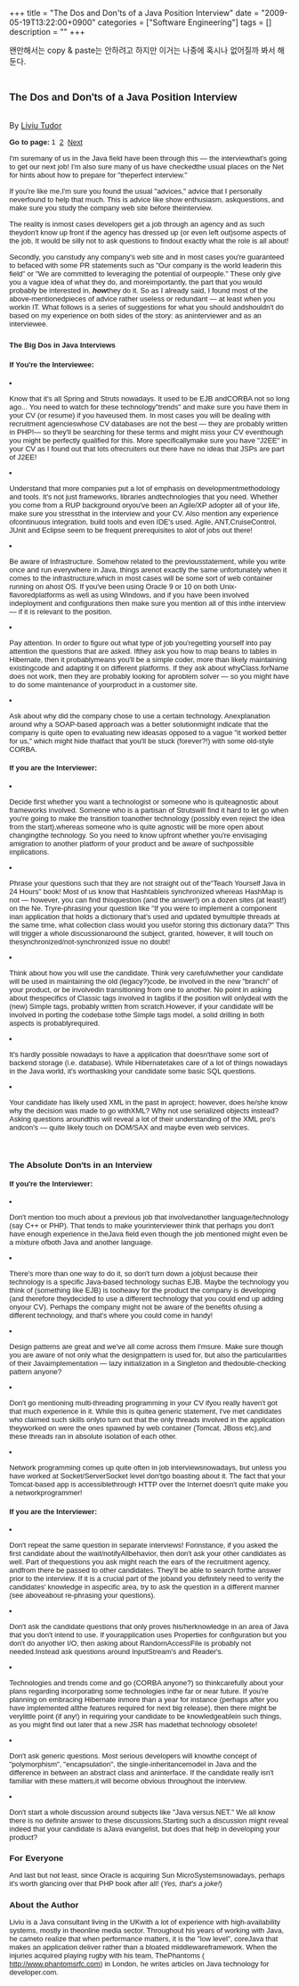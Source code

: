 +++
title = "The Dos and Don'ts of a Java Position Interview"
date = "2009-05-19T13:22:00+0900"
categories = ["Software Engineering"]
tags = []
description = ""
+++
<span class="copyright_entry" style="display:block;" title="The Dos and Don'ts of a Java Position Interview@@**@@http://shed.egloos.com/1907348"></span>
<p>왠만해서는 copy &amp; paste는 안하려고 하지만 이거는 나중에 혹시나 없어질까 봐서 해둔다.<br></p>
<p><br></p>
<p><font size="+1" face="Arial, Helvetica"><b>The Dos and Don'ts of a Java Position Interview</b></font></p>
<p><br>By <a href="http://www.developer.com/feedback.php/http://www.developer.com/java/data/article.php/3819171">Liviu Tudor</a><br></p>
<p><font size="-1" face="Verdana, Arial, Helvetica"><b>Go to page:</b> 1 &nbsp;<a href="http://www.developer.com/java/data/article.php/10932_3819171_2">2</a> &nbsp;<a href="http://www.developer.com/java/data/article.php/10932_3819171_2">Next</a> &nbsp;</font></p>
<p><font size="-1" face="Verdana, Arial, Helvetica">
  <!--content_start--></font></p>
<p><font size="-1" face="Verdana, Arial, Helvetica">I'm suremany of us in the Java field have been through this — the interviewthat's going to get our next job! I'm also sure many of us have checkedthe usual places on the Net for hints about how to prepare for "theperfect interview." </font></p>
<p><font size="-1" face="Verdana, Arial, Helvetica">If you're like me,I'm sure you found the usual "advices," advice that I personally neverfound to help that much. This is advice like show enthusiasm, askquestions, and make sure you study the company web site before theinterview. </font></p>
<p><font size="-1" face="Verdana, Arial, Helvetica">The reality is inmost cases developers get a job through an agency and as such theydon't know up front if the agency has dressed up (or even left out)some aspects of the job, It would be silly not to ask questions to findout exactly what the role is all about! </font></p>
<p><font size="-1" face="Verdana, Arial, Helvetica">Secondly, you canstudy any company's web site and in most cases you're guaranteed to befaced with some PR statements such as "Our company is the world leaderin this field" or "We are committed to leveraging the potential of ourpeople." These only give you a vague idea of what they do, and moreimportantly, the part that you would probably be interested in, <strong><em>how</em></strong>they do it. So as I already said, I found most of the above-mentionedpieces of advice rather useless or redundant — at least when you workin IT. What follows is a series of suggestions for what you should andshouldn't do based on my experience on both sides of the story: as aninterviewer and as an interviewee. </font></p>
<h3><font size="-1" face="Verdana, Arial, Helvetica">The Big Dos in Java Interviews</font></h3>
<h4><font size="-1" face="Verdana, Arial, Helvetica">If You're the Interviewee:</font></h4>
<font size="-1" face="Verdana, Arial, Helvetica"><li><p>Know that it's all Spring and Struts nowadays. It used to be EJB andCORBA not so long ago... You need to watch for these technology"trends" and make sure you have them in your CV (or resume) if you haveused them. In most cases you will be dealing with recruitment agencieswhose CV databases are not the best — they are probably written in PHP!— so they'll be searching for these terms and might miss your CV eventhough you might be perfectly qualified for this. More specificallymake sure you have "J2EE" in your CV as I found out that lots ofrecruiters out there have no ideas that JSPs are part of J2EE!</p></li><li><p>Understand that more companies put a lot of emphasis on developmentmethodology and tools. It's not just frameworks, libraries andtechnologies that you need. Whether you come from a RUP background oryou've been an Agile/XP adopter all of your life, make sure you stressthat in the interview and your CV. Also mention any experience ofcontinuous integration, build tools and even IDE's used. Agile, ANT,CruiseControl, JUnit and Eclipse seem to be frequent prerequisites to alot of jobs out there!</p></li><li><p>Be aware of Infrastructure. Somehow related to the previousstatement, while you write once and run everywhere in Java, things arenot exactly the same unfortunately when it comes to the infrastructure,which in most cases will be some sort of web container running on ahost OS. If you've been using Oracle 9 or 10 on both Unix-flavoredplatforms as well as using Windows, and if you have been involved indeployment and configurations then make sure you mention all of this inthe interview — if it is relevant to the position.</p></li><li><p>Pay attention. In order to figure out what type of job you'regetting yourself into pay attention the questions that are asked. Ifthey ask you how to map beans to tables in Hibernate, then it probablymeans you'll be a simple coder, more than likely maintaining existingcode and adapting it on different platforms. If they ask about whyClass.forName does not work, then they are probably looking for aproblem solver — so you might have to do some maintenance of yourproduct in a customer site.</p></li><li><p>Ask about why did the company chose to use a certain technology. Anexplanation around why a SOAP-based approach was a better solutionmight indicate that the company is quite open to evaluating new ideasas opposed to a vague "it worked better for us," which might hide thatfact that you'll be stuck (forever?!) with some old-style CORBA.</p><h4>If you are the Interviewer:</h4></li><li><p>Decide first whether you want a technologist or someone who is quiteagnostic about frameworks involved. Someone who is a partisan of Strutswill find it hard to let go when you're going to make the transition toanother technology (possibly even reject the idea from the start),whereas someone who is quite agnostic will be more open about changingthe technology. So you need to know upfront whether you're envisaging amigration to another platform of your product and be aware of suchpossible implications.</p></li><li><p>Phrase your questions such that they are not straight out of the"Teach Yourself Java in 24 Hours" book! Most of us know that Hashtableis synchronized whereas HashMap is not — however, you can find thisquestion (and the answer!) on a dozen sites (at least!) on the Ne. Tryre-phrasing your question like "If you were to implement a component inan application that holds a dictionary that's used and updated bymultiple threads at the same time, what collection class would you usefor storing this dictionary data?" This will trigger a whole discussionaround the subject, granted, however, it will touch on thesynchronized/not-synchronized issue no doubt!</p></li><li><p>Think about how you will use the candidate. Think very carefulwhether your candidate will be used in maintaining the old (legacy?)code, be involved in the new "branch" of your product, or be involvedin transitioning from one to another. No point in asking about thespecifics of Classic tags involved in taglibs if the position will onlydeal with the (new) Simple tags, probably written from scratch.However, if your candidate will be involved in porting the codebase tothe Simple tags model, a solid drilling in both aspects is probablyrequired.</p></li><li><p>It's hardly possible nowadays to have a application that doesn'thave some sort of backend storage (i.e. database). While Hibernatetakes care of a lot of things nowadays in the Java world, it's worthasking your candidate some basic SQL questions.</p></li><li><p>Your candidate has likely used XML in the past in aproject; however, does he/she know why the decision was made to go withXML? Why not use serialized objects instead? Asking questions aroundthis will reveal a lot of their understanding of the XML pro's andcon's — quite likely touch on DOM/SAX and maybe even web services.</p></li></font>
<br>
<font size="-1" face="Verdana, Arial, Helvetica"><h3>The Absolute Don'ts in an Interview</h3><h4>If you're the Interviewer:</h4><li><p>Don't mention too much about a previous job that involvedanother language/technology (say C++ or PHP). That tends to make yourinterviewer think that perhaps you don't have enough experience in theJava field even though the job mentioned might even be a mixture ofboth Java and another language.</p></li><li><p>There's more than one way to do it, so don't turn down a jobjust because their technology is a specific Java-based technology suchas EJB. Maybe the technology you think of (something like EJB) is tooheavy for the product the company is developing (and therefore theydecided to use a different technology that you could end up adding onyour CV). Perhaps the company might not be aware of the benefits ofusing a different technology, and that's where you could come in handy!</p></li><li><p>Design patterns are great and we've all come across them I'msure. Make sure though you are aware of not only what the designpattern is used for, but also the particularities of their Javaimplementation — lazy initialization in a Singleton and thedouble-checking pattern anyone? </p></li><li><p>Don't go mentioning multi-threading programming in your CV ifyou really haven't got that much experience in it. While this is quitea generic statement, I've met candidates who claimed such skills onlyto turn out that the only threads involved in the application theyworked on were the ones spawned by web container (Tomcat, JBoss etc),and these threads ran in absolute isolation of each other. </p></li><li><p>Network programming comes up quite often in job interviewsnowadays, but unless you have worked at Socket/ServerSocket level don'tgo boasting about it. The fact that your Tomcat-based app is accessiblethrough HTTP over the Internet doesn't quite make you a networkprogrammer! </p></li><h4>If you are the Interviewer:</h4><li><p>Don't repeat the same question in separate interviews! Forinstance, if you asked the first candidate about the wait/notifyAllbehavior, then don't ask your other candidates as well. Part of thequestions you ask might reach the ears of the recruitment agency, andfrom there be passed to other candidates. They'll be able to search forthe answer prior to the interview. If it is a crucial part of the joband you definitely need to verify the candidates' knowledge in aspecific area, try to ask the question in a different manner (see aboveabout re-phrasing your questions).</p></li><li><p>Don't ask the candidate questions that only proves his/herknowledge in an area of Java that you don't intend to use. If yourapplication uses Properties for configuration but you don't do anyother I/O, then asking about RandomAccessFile is probably not needed.Instead ask questions around InputStream's and Reader's.</p></li><li><p>Technologies and trends come and go (CORBA anyone?) so thinkcarefully about your plans regarding incorporating some technologies inthe far or near future. If you're planning on embracing Hibernate inmore than a year for instance (perhaps after you have implemented allthe features required for next big release), then there might be verylittle point (if any!) in requiring your candidate to be knowledgeablein such things, as you might find out later that a new JSR has madethat technology obsolete! </p></li><li><p>Don't ask generic questions. Most serious developers will knowthe concept of "polymorphism", "encapsulation", the single-inheritancemodel in Java and the difference in between an abstract class and aninterface. If the candidate really isn't familiar with these matters,it will become obvious throughout the interview. </p></li><li><p>Don't start a whole discussion around subjects like "Java versus.NET." We all know there is no definite answer to these discussions.Starting such a discussion might reveal indeed that your candidate is aJava evangelist, but does that help in developing your product? </p></li><h3>For Everyone</h3><p>And last but not least, since Oracle is acquiring Sun MicroSystemsnowadays, perhaps it's worth glancing over that PHP book after all! (<em>Yes, that's a joke!</em>)</p><h3>About the Author</h3>Liviu is a Java consultant living in the UKwith a lot of experience with high-availability systems, mostly in theonline media sector. Throughout his years of working with Java, he cameto realize that when performance matters, it is the "low level", coreJava that makes an application deliver rather than a bloated middlewareframework. When the injuries acquired playing rugby with his team, ThePhantoms (<a href="http://www.phantomsrfc.com/" target="new"> http://www.phantomsrfc.com</a>) in London, he writes articles on Java technology for developer.com. </font>
<br> 
<!--
       <rdf:RDF xmlns:rdf="http://www.w3.org/1999/02/22-rdf-syntax-ns#"
		    xmlns:dc="http://purl.org/dc/elements/1.1/"
		    xmlns:trackback="http://madskills.com/public/xml/rss/module/trackback/">
       <rdf:Description
	        rdf:about="http://shed.egloos.com/1907348"
	        dc:identifier="http://shed.egloos.com/1907348"
	        dc:title="The Dos and Don'ts of a Java Position Interview"
	        trackback:ping="http://shed.egloos.com/tb/1907348"/>
       </rdf:RDF>
       -->

<ul></ul>